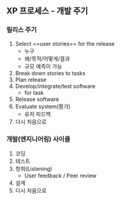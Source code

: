 ## XP 프로세스 - 개발 주기
### 릴리스 주기
1. Select ==user stories== for the release
	- 누구
	- 왜/목적/어떻게/결과
	- 규모 예측이 가능
2. Break down stories to tasks
3. Plan release
4. Develop/integrate/test software
	- for task
5. Release software
6. Evaluate system(평가)
	- 유저 피드백
0. 다시 처음으로

### 개발(엔지니어링) 사이클
1. 코딩
2. 테스트
3. 청취(Listening)
	- User feedback / Peer review
4. 설계
0. 다시 처음으로